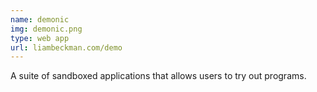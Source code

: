 ```yaml
---
name: demonic
img: demonic.png
type: web app
url: liambeckman.com/demo
---
```


A suite of sandboxed applications that allows users to try out programs.

